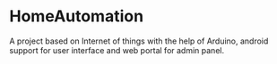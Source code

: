 # HomeAutomation
A project based on Internet of things with the help of Arduino, android support for user interface and web portal for admin panel. 
